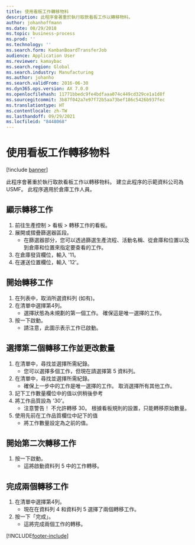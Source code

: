 ```yaml
---
title: 使用看板工作轉移物料
description: 此程序會著重於執行取款看板工作以轉移物料。
author: johanhoffmann
ms.date: 08/29/2018
ms.topic: business-process
ms.prod: ''
ms.technology: ''
ms.search.form: KanbanBoardTransferJob
audience: Application User
ms.reviewer: kamaybac
ms.search.region: Global
ms.search.industry: Manufacturing
ms.author: johanho
ms.search.validFrom: 2016-06-30
ms.dyn365.ops.version: AX 7.0.0
ms.openlocfilehash: 11771bbedc9fe4bdfaaa074c449cd329ce1a1d8f
ms.sourcegitcommit: 3b87f042a7e97f72b5aa73bef186c5426b937fec
ms.translationtype: HT
ms.contentlocale: zh-TW
ms.lasthandoff: 09/29/2021
ms.locfileid: "8448068"
---
```

# <a name="transfer-materials-with-kanban-jobs"></a>使用看板工作轉移物料

[!include [banner](../../includes/banner.md)]

此程序會著重於執行取款看板工作以轉移物料。 建立此程序的示範資料公司為 USMF。 此程序適用於倉庫工作人員。


## <a name="display-transfer-jobs"></a>顯示轉移工作
1. 前往生產控制 > 看板 > 轉移工作的看板。
2. 展開或摺疊篩選器區段。
    * 在篩選器部分，您可以透過篩選生產流程、活動名稱、從倉庫和位置以及到倉庫和位置來指定要查看的工作。  
3. 在倉庫發貨欄位，輸入 '11。
4. 在運送位置欄位，輸入 '12'。

## <a name="start-a-transfer-job"></a>開始轉移工作
1. 在列表中，取消所選資料列 (如有)。
2. 在清單中選擇第4列。
    * 選擇狀態為未規劃的第一個工作。 確保這是唯一選擇的工作。  
3. 按一下啟動。
    * 請注意，此圖示表示工作已啟動。  

## <a name="select-a-second-transfer-job-and-change-quantity"></a>選擇第二個轉移工作並更改數量
1. 在清單中，尋找並選擇所需紀錄。
    * 您可以選擇多個工作，但現在請選擇第 5 資料列。  
2. 在清單中，尋找並選擇所需紀錄。
    * 確保上一步中的工作是唯一選擇的工作。 取消選擇所有其他工作。  
3. 記下工作數量欄位中的值以供稍後參考
4. 將工作品質設為 '30'。
    * 注意警告！ 不允許轉移 30。 根據看板規則的設置，只能轉移原始數量。  
5. 使用先前在工作品質欄位中記下的值
    * 將工作數量設定為之前的值。  

## <a name="start-the-second-transfer-job"></a>開始第二次轉移工作
1. 按一下啟動。
    * 這將啟動資料列 5 中的工作轉移。  

## <a name="complete-both-transfer-jobs"></a>完成兩個轉移工作
1. 在清單中選擇第4列。
    * 現在在資料列 4 和資料列 5 選擇了兩個轉移工作。  
2. 按一下「完成」。
    * 這將完成兩個工作的轉移。  



[!INCLUDE[footer-include](../../../includes/footer-banner.md)]